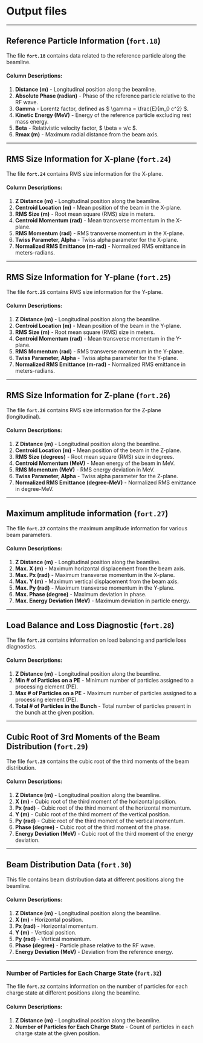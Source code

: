 # Output files


---
## Reference Particle Information (`fort.18`)

The file **`fort.18`** contains data related to the reference particle along the beamline.

#### Column Descriptions:

1. **Distance (m)** - Longitudinal position along the beamline.
2. **Absolute Phase (radian)** - Phase of the reference particle relative to the RF wave.
3. **Gamma** - Lorentz factor, defined as $ \gamma = \frac{E}{m_0 c^2} $.
4. **Kinetic Energy (MeV)** - Energy of the reference particle excluding rest mass energy.
5. **Beta** - Relativistic velocity factor, $ \beta = v/c $.
6. **Rmax (m)** - Maximum radial distance from the beam axis.




---

## RMS Size Information for X-plane (`fort.24`)

The file **`fort.24`** contains RMS size information for the X-plane.

#### Column Descriptions:

1. **Z Distance (m)** - Longitudinal position along the beamline.
2. **Centroid Location (m)** - Mean position of the beam in the X-plane.
3. **RMS Size (m)** - Root mean square (RMS) size in meters.
4. **Centroid Momentum (rad)** - Mean transverse momentum in the X-plane.
5. **RMS Momentum (rad)** - RMS transverse momentum in the X-plane.
6. **Twiss Parameter, Alpha** - Twiss alpha parameter for the X-plane.
7. **Normalized RMS Emittance (m-rad)** - Normalized RMS emittance in meters-radians.

---

## RMS Size Information for Y-plane (`fort.25`)

The file **`fort.25`** contains RMS size information for the Y-plane.

#### Column Descriptions:

1. **Z Distance (m)** - Longitudinal position along the beamline.
2. **Centroid Location (m)** - Mean position of the beam in the Y-plane.
3. **RMS Size (m)** - Root mean square (RMS) size in meters.
4. **Centroid Momentum (rad)** - Mean transverse momentum in the Y-plane.
5. **RMS Momentum (rad)** - RMS transverse momentum in the Y-plane.
6. **Twiss Parameter, Alpha** - Twiss alpha parameter for the Y-plane.
7. **Normalized RMS Emittance (m-rad)** - Normalized RMS emittance in meters-radians.

---

## RMS Size Information for Z-plane (`fort.26`)

The file **`fort.26`** contains RMS size information for the Z-plane (longitudinal).

#### Column Descriptions:

1. **Z Distance (m)** - Longitudinal position along the beamline.
2. **Centroid Location (m)** - Mean position of the beam in the Z-plane.
3. **RMS Size (degrees)** - Root mean square (RMS) size in degrees.
4. **Centroid Momentum (MeV)** - Mean energy of the beam in MeV.
5. **RMS Momentum (MeV)** - RMS energy deviation in MeV.
6. **Twiss Parameter, Alpha** - Twiss alpha parameter for the Z-plane.
7. **Normalized RMS Emittance (degree-MeV)** - Normalized RMS emittance in degree-MeV.


---

## Maximum amplitude information (`fort.27`)

The file **`fort.27`** contains the maximum amplitude information for various beam parameters.

#### Column Descriptions:

1. **Z Distance (m)** - Longitudinal position along the beamline.
2. **Max. X (m)** - Maximum horizontal displacement from the beam axis.
3. **Max. Px (rad)** - Maximum transverse momentum in the X-plane.
4. **Max. Y (m)** - Maximum vertical displacement from the beam axis.
5. **Max. Py (rad)** - Maximum transverse momentum in the Y-plane.
6. **Max. Phase (degree)** - Maximum deviation in phase.
7. **Max. Energy Deviation (MeV)** - Maximum deviation in particle energy.

---

## Load Balance and Loss Diagnostic (`fort.28`)

The file **`fort.28`** contains information on load balancing and particle loss diagnostics.

#### Column Descriptions:

1. **Z Distance (m)** - Longitudinal position along the beamline.
2. **Min # of Particles on a PE** - Minimum number of particles assigned to a processing element (PE).
3. **Max # of Particles on a PE** - Maximum number of particles assigned to a processing element (PE).
4. **Total # of Particles in the Bunch** - Total number of particles present in the bunch at the given position.

---

## Cubic Root of 3rd Moments of the Beam Distribution (`fort.29`)

The file **`fort.29`** contains the cubic root of the third moments of the beam distribution.

#### Column Descriptions:

1. **Z Distance (m)** - Longitudinal position along the beamline.
2. **X (m)** - Cubic root of the third moment of the horizontal position.
3. **Px (rad)** - Cubic root of the third moment of the horizontal momentum.
4. **Y (m)** - Cubic root of the third moment of the vertical position.
5. **Py (rad)** - Cubic root of the third moment of the vertical momentum.
6. **Phase (degree)** - Cubic root of the third moment of the phase.
7. **Energy Deviation (MeV)** - Cubic root of the third moment of the energy deviation.

---

## Beam Distribution Data (`fort.30`)

This file contains beam distribution data at different positions along the beamline.

#### Column Descriptions:

1. **Z Distance (m)** - Longitudinal position along the beamline.
2. **X (m)** - Horizontal position.
3. **Px (rad)** - Horizontal momentum.
4. **Y (m)** - Vertical position.
5. **Py (rad)** - Vertical momentum.
6. **Phase (degree)** - Particle phase relative to the RF wave.
7. **Energy Deviation (MeV)** - Deviation from the reference energy.

---

### Number of Particles for Each Charge State (`fort.32`)

The file **`fort.32`** contains information on the number of particles for each charge state at different positions along the beamline.

#### Column Descriptions:

1. **Z Distance (m)** - Longitudinal position along the beamline.
2. **Number of Particles for Each Charge State** - Count of particles in each charge state at the given position.





